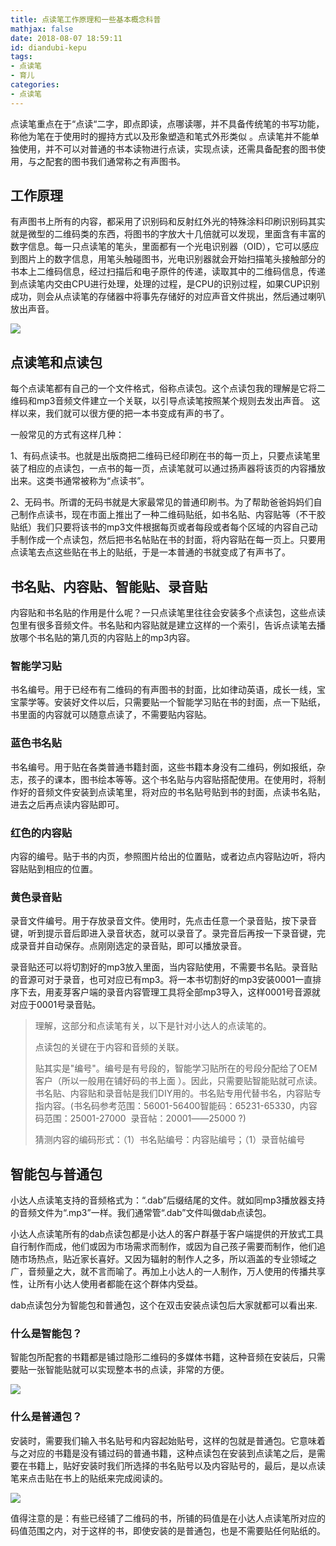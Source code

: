 ```yaml
---
title: 点读笔工作原理和一些基本概念科普
mathjax: false
date: 2018-08-07 18:59:11
id: diandubi-kepu
tags:
- 点读笔
- 育儿
categories:
- 点读笔
---
```


点读笔重点在于“点读“二字，即点即读，点哪读哪，并不具备传统笔的书写功能，称他为笔在于使用时的握持方式以及形象塑造和笔式外形类似 。点读笔并不能单独使用，并不可以对普通的书本读物进行点读，实现点读，还需具备配套的图书使用，与之配套的图书我们通常称之有声图书。

<!---more--->

## 工作原理

有声图书上所有的内容，都采用了识别码和反射红外光的特殊涂料印刷识别码其实就是微型的二维码类的东西，将图书的字放大十几倍就可以发现，里面含有丰富的数字信息。每一只点读笔的笔头，里面都有一个光电识别器（OID），它可以感应到图片上的数字信息，用笔头触碰图书，光电识别器就会开始扫描笔头接触部分的书本上二维码信息，经过扫描后和电子原件的传递，读取其中的二维码信息，传递到点读笔内交由CPU进行处理，处理的过程，是CPU的识别过程，如果CUP识别成功，则会从点读笔的存储器中将事先存储好的对应声音文件挑出，然后通过喇叭放出声音。 

![](https://zymin-1255632454.cos.ap-shanghai.myqcloud.com/baby/bi.png)

## 点读笔和点读包

每个点读笔都有自己的一个文件格式，俗称点读包。这个点读包我的理解是它将二维码和mp3音频文件建立一个关联，以引导点读笔按照某个规则去发出声音。  这样以来，我们就可以很方便的把一本书变成有声的书了。 

 一般常见的方式有这样几种： 

1、有码点读书。也就是出版商把二维码已经印刷在书的每一页上，只要点读笔里装了相应的点读包，一点书的每一页，点读笔就可以通过扬声器将该页的内容播放出来。这类书通常被称为“点读书”。 

2、无码书。所谓的无码书就是大家最常见的普通印刷书。为了帮助爸爸妈妈们自己制作点读书，现在市面上推出了一种二维码贴纸，如书名贴、内容贴等（不干胶贴纸）我们只要将该书的mp3文件根据每页或者每段或者每个区域的内容自己动手制作成一个点读包，然后把书名帖贴在书的封面，将内容贴在每一页上。只要用点读笔去点这些贴在书上的贴纸，于是一本普通的书就变成了有声书了。  

## 书名贴、内容贴、智能贴、录音贴

内容贴和书名贴的作用是什么呢？一只点读笔里往往会安装多个点读包，这些点读包里有很多音频文件。书名贴和内容贴就是建立这样的一个索引，告诉点读笔去播放哪个书名贴的第几页的内容贴上的mp3内容。 

### 智能学习贴

书名编号。用于已经布有二维码的有声图书的封面，比如律动英语，成长一线，宝宝蒙学等。安装好文件以后，只需要贴一个智能学习贴在书的封面，点一下贴纸，书里面的内容就可以随意点读了，不需要贴内容贴。  

### 蓝色书名贴

书名编号。用于贴在各类普通书籍封面，这些书籍本身没有二维码，例如报纸，杂志，孩子的课本，图书绘本等等。这个书名贴与内容贴搭配使用。在使用时，将制作好的音频文件安装到点读笔里，将对应的书名贴号贴到书的封面，点读书名贴，进去之后再点读内容贴即可。  

### 红色的内容贴

内容的编号。贴于书的内页，参照图片给出的位置贴，或者边点内容贴边听，将内容贴贴到相应的位置。  

### 黄色录音贴 

录音文件编号。用于存放录音文件。使用时，先点击任意一个录音贴，按下录音键，听到提示音后即进入录音状态，就可以录音了。录完音后再按一下录音键，完成录音并自动保存。点刚刚选定的录音贴，即可以播放录音。

录音贴还可以将切割好的mp3放入里面，当内容贴使用，不需要书名贴。录音贴的音源可对于录音，也可对应已有mp3。将一本书切割好的mp3安装0001一直排序下去，用麦芽客户端的录音内容管理工具将全部mp3导入，这样0001号音源就对应于0001号录音贴。 

> 理解，这部分和点读笔有关，以下是针对小达人的点读笔的。
>
> 点读包的关键在于内容和音频的关联。
>
> 贴其实是"编号"。编号是有号段的，智能学习贴所在的号段分配给了OEM客户（所以一般用在铺好码的书上面 ）。因此，只需要贴智能贴就可点读。书名贴、内容贴和录音帖是我们DIY用的。书名贴专用代替书名，内容贴专指内容。(书名码参考范围：56001-56400智能码：65231-65330，内容码范围：25001-27000  录音帖：20001――25000 ?)
>
> 猜测内容的编码形式：（1）书名贴编号：内容贴编号；（1）录音帖编号



## 智能包与普通包

小达人点读笔支持的音频格式为：“.dab”后缀结尾的文件。就如同mp3播放器支持的音频文件为“.mp3”一样。我们通常管“.dab”文件叫做dab点读包。

小达人点读笔所有的dab点读包都是小达人的客户群基于客户端提供的开放式工具自行制作而成，他们或因为市场需求而制作，或因为自己孩子需要而制作，他们追随市场热点，贴近家长喜好。又因为辐射的制作人之多，所以涵盖的专业领域之广，音频量之大，就不言而喻了。再加上小达人的一人制作，万人使用的传播共享性，让所有小达人使用者都能在这个群体内受益。

dab点读包分为智能包和普通包，这个在双击安装点读包后大家就都可以看出来.

 ### 什么是智能包？

智能包所配套的书籍都是铺过隐形二维码的多媒体书籍，这种音频在安装后，只需要贴一张智能贴就可以实现整本书的点读，非常的方便。

![](https://gitee.com/zihm/images/raw/master/hexo/20210203151927.jpg)

  ### 什么是普通包？

 安装时，需要我们输入书名贴号和内容起始贴号，这样的包就是普通包。它意味着与之对应的书籍是没有铺过码的普通书籍，这种点读包在安装到点读笔之后，是需要在书籍上，贴好安装时我们所选择的书名贴号以及内容贴号的，最后，是以点读笔来点击贴在书上的贴纸来完成阅读的。

![](https://gitee.com/zihm/images/raw/master/hexo/20210203151939.jpg)

 

 值得注意的是：有些已经铺了二维码的书，所铺的码值是在小达人点读笔所对应的码值范围之内，对于这样的书，即使安装的是普通包，也是不需要贴任何贴纸的。
